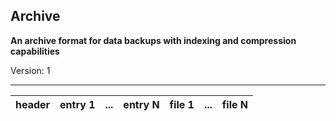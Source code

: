## Archive

**An archive format for data backups with indexing and compression capabilities**

Version: 1

---

| header | entry 1 | ...  | entry N | file 1 | ...  | file N |
| ------ | ------- | ---- | ------- | ------ | ---- | ------ |

